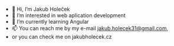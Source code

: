 - 👋 Hi, I’m Jakub Holeček
- 👀 I’m interested in web aplication development
- 🌱 I’m currently learning Angular
- 📫 You can reach me by my e-mail jakub.holecek31@gmail.com,
-  or you can check me on jakubholecek.cz

